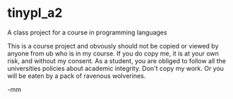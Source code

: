 # tinypl_a2
A class project for a course in programming languages

This is a course project and obvously should not be copied or viewed by anyone from ub who is in my course. If you do copy me, it is at your own risk, and without my consent.
As a student, you are obliged to follow all the universities policies about academic integrity. Don't copy my work.
Or you will be eaten by a pack of ravenous wolverines.



-mm
